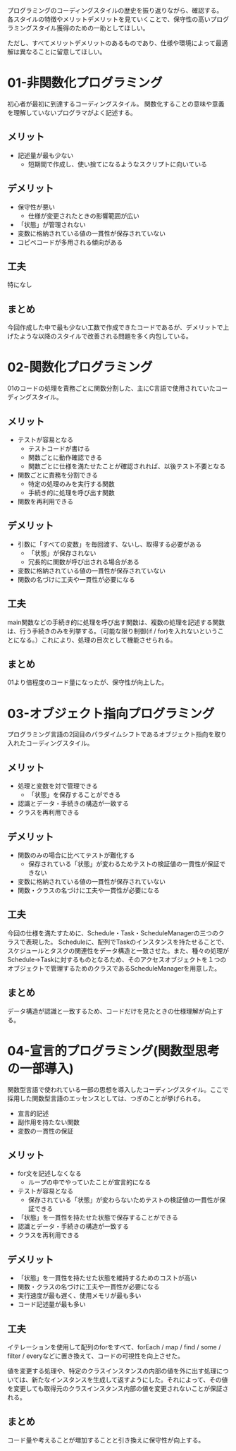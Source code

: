 プログラミングのコーディングスタイルの歴史を振り返りながら、確認する。
各スタイルの特徴やメリットデメリットを見ていくことで、保守性の高いプログラミングスタイル獲得のための一助としてほしい。

ただし、すべてメリットデメリットのあるものであり、仕様や環境によって最適解は異なることに留意してほしい。


# 01-非関数化プログラミング

初心者が最初に到達するコーディングスタイル。
関数化することの意味や意義を理解していないプログラマがよく記述する。

## メリット

* 記述量が最も少ない
	* 短期間で作成し、使い捨てになるようなスクリプトに向いている

## デメリット

* 保守性が悪い
	* 仕様が変更されたときの影響範囲が広い
* 「状態」が管理されない
* 変数に格納されている値の一貫性が保存されていない
* コピペコードが多用される傾向がある

## 工夫

特になし

## まとめ

今回作成した中で最も少ない工数で作成できたコードであるが、デメリットで上げたような以降のスタイルで改善される問題を多く内包している。



# 02-関数化プログラミング

01のコードの処理を責務ごとに関数分割した、主にC言語で使用されていたコーディングスタイル。

## メリット

* テストが容易となる
	* テストコードが書ける
	* 関数ごとに動作確認できる
	* 関数ごとに仕様を満たせたことが確認されれば、以後テスト不要となる
* 関数ごとに責務を分割できる
	* 特定の処理のみを実行する関数
	* 手続き的に処理を呼び出す関数
* 関数を再利用できる

## デメリット

* 引数に「すべての変数」を毎回渡す、ないし、取得する必要がある
	* 「状態」が保存されない
	* 冗長的に関数が呼び出される場合がある
* 変数に格納されている値の一貫性が保存されていない
* 関数の名づけに工夫や一貫性が必要になる

## 工夫

main関数などの手続き的に処理を呼び出す関数は、複数の処理を記述する関数は、行う手続きのみを列挙する。（可能な限り制御(if / for)を入れないということになる。）これにより、処理の目次として機能させられる。

## まとめ

01より倍程度のコード量になったが、保守性が向上した。



# 03-オブジェクト指向プログラミング

プログラミング言語の2回目のパラダイムシフトであるオブジェクト指向を取り入れたコーディングスタイル。

## メリット

* 処理と変数を対で管理できる
	* 「状態」を保存することができる
* 認識とデータ・手続きの構造が一致する
* クラスを再利用できる

## デメリット

* 関数のみの場合に比べてテストが難化する
	* 保存されている「状態」が変わるためテストの検証値の一貫性が保証できない
* 変数に格納されている値の一貫性が保存されていない
* 関数・クラスの名づけに工夫や一貫性が必要になる

## 工夫

今回の仕様を満たすために、Schedule・Task・ScheduleManagerの三つのクラスで表現した。
Scheduleに、配列でTaskのインスタンスを持たせることで、スケジュールとタスクの関連性をデータ構造と一致させた。また、種々の処理がSchedule->Taskに対するものとなるため、そのアクセスオブジェクトを１つのオブジェクトで管理するためのクラスであるScheduleManagerを用意した。

## まとめ

データ構造が認識と一致するため、コードだけを見たときの仕様理解が向上する。



# 04-宣言的プログラミング(関数型思考の一部導入)

関数型言語で使われている一部の思想を導入したコーディングスタイル。ここで採用した関数型言語のエッセンスとしては、つぎのことが挙げられる。
* 宣言的記述
* 副作用を持たない関数
* 変数の一貫性の保証

## メリット

* for文を記述しなくなる
	* ループの中でやっていたことが宣言的になる
* テストが容易となる
	* 保存されている「状態」が変わらないためテストの検証値の一貫性が保証できる
* 「状態」を一貫性を持たせた状態で保存することができる
* 認識とデータ・手続きの構造が一致する
* クラスを再利用できる

## デメリット

* 「状態」を一貫性を持たせた状態を維持するためのコストが高い
* 関数・クラスの名づけに工夫や一貫性が必要になる
* 実行速度が最も遅く、使用メモリが最も多い
* コード記述量が最も多い

## 工夫

イテレーションを使用して配列のforをすべて、forEach / map / find / some / filter / everyなどに置き換えて、コードの可視性を向上させた。

値を変更する処理や、特定のクラスインスタンスの内部の値を外に出す処理については、新たなインスタンスを生成して返すようにした。それによって、その値を変更しても取得元のクラスインスタンス内部の値を変更されないことが保証される。

## まとめ

コード量や考えることが増加することと引き換えに保守性が向上する。